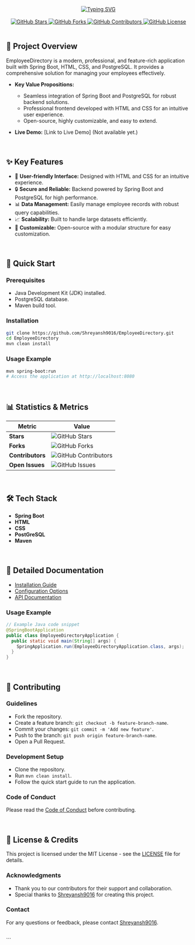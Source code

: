 <!-- AMAZING ANIMATED HEADER -->
<div align="center">
  <a href="https://github.com/Shreyansh9016/EmployeeDirectory">
    <img src="https://readme-typing-svg.demolab.com?font=Fira+Code&pause=1000&color=F70000&width=435&lines=EmployeeDirectory;Spring+Boot+%2B+HTML+CSS+%2B+PostGreSQL;Made+with+Love+by+Shreyansh9016" alt="Typing SVG">
  </a>
</div>

<br>

<!-- GITHUB-COMPATIBLE STYLING ONLY -->
<div align="center">
  <a href="https://github.com/Shreyansh9016/EmployeeDirectory/stargazers">
    <img src="https://img.shields.io/github/stars/Shreyansh9016/EmployeeDirectory?style=for-the-badge" alt="GitHub Stars">
  </a>
  <a href="https://github.com/Shreyansh9016/EmployeeDirectory/network/members">
    <img src="https://img.shields.io/github/forks/Shreyansh9016/EmployeeDirectory?style=for-the-badge" alt="GitHub Forks">
  </a>
  <a href="https://github.com/Shreyansh9016/EmployeeDirectory/contributors">
    <img src="https://img.shields.io/github/contributors/Shreyansh9016/EmployeeDirectory?style=for-the-badge" alt="GitHub Contributors">
  </a>
  <a href="https://github.com/Shreyansh9016/EmployeeDirectory/blob/main/LICENSE">
    <img src="https://img.shields.io/github/license/Shreyansh9016/EmployeeDirectory?style=for-the-badge" alt="GitHub License">
  </a>
</div>

<br>

<!-- PROJECT OVERVIEW -->
## 🎯 Project Overview
EmployeeDirectory is a modern, professional, and feature-rich application built with Spring Boot, HTML, CSS, and PostgreSQL. It provides a comprehensive solution for managing your employees effectively.

- **Key Value Propositions:**
  - Seamless integration of Spring Boot and PostgreSQL for robust backend solutions.
  - Professional frontend developed with HTML and CSS for an intuitive user experience.
  - Open-source, highly customizable, and easy to extend.

- **Live Demo:** [Link to Live Demo] (Not available yet.)

<br>

<!-- KEY FEATURES -->
## ✨ Key Features
- 🌟 **User-friendly Interface:** Designed with HTML and CSS for an intuitive experience.
- 🔒 **Secure and Reliable:** Backend powered by Spring Boot and PostgreSQL for high performance.
- 📊 **Data Management:** Easily manage employee records with robust query capabilities.
- 📈 **Scalability:** Built to handle large datasets efficiently.
- 🔧 **Customizable:** Open-source with a modular structure for easy customization.

<br>

<!-- QUICK START -->
## 🚀 Quick Start
### Prerequisites
- Java Development Kit (JDK) installed.
- PostgreSQL database.
- Maven build tool.

### Installation
```bash
git clone https://github.com/Shreyansh9016/EmployeeDirectory.git
cd EmployeeDirectory
mvn clean install
```

### Usage Example
```bash
mvn spring-boot:run
# Access the application at http://localhost:8080
```

<br>

<!-- STATISTICS & METRICS -->
## 📊 Statistics & Metrics
| Metric             | Value                 |
|--------------------|-----------------------|
| **Stars**          | ![GitHub Stars](https://img.shields.io/github/stars/Shreyansh9016/EmployeeDirectory?style=flat-square) |
| **Forks**          | ![GitHub Forks](https://img.shields.io/github/forks/Shreyansh9016/EmployeeDirectory?style=flat-square) |
| **Contributors**   | ![GitHub Contributors](https://img.shields.io/github/contributors/Shreyansh9016/EmployeeDirectory?style=flat-square) |
| **Open Issues**    | ![GitHub Issues](https://img.shields.io/github/issues/Shreyansh9016/EmployeeDirectory?style=flat-square) |

<br>

<!-- TECH STACK -->
## 🛠️ Tech Stack
- **Spring Boot**
- **HTML**
- **CSS**
- **PostGreSQL**
- **Maven**

<br>

<!-- DETAILED DOCUMENTATION -->
## 📖 Detailed Documentation
- [Installation Guide](link-to-installation-guide)
- [Configuration Options](link-to-configuration-options)
- [API Documentation](link-to-api-documentation)

### Usage Example
```java
// Example Java code snippet
@SpringBootApplication
public class EmployeeDirectoryApplication {
  public static void main(String[] args) {
    SpringApplication.run(EmployeeDirectoryApplication.class, args);
  }
}
```

<br>

<!-- CONTRIBUTING -->
## 🤝 Contributing
### Guidelines
- Fork the repository.
- Create a feature branch: `git checkout -b feature-branch-name`.
- Commit your changes: `git commit -m 'Add new feature'`.
- Push to the branch: `git push origin feature-branch-name`.
- Open a Pull Request.

### Development Setup
- Clone the repository.
- Run `mvn clean install`.
- Follow the quick start guide to run the application.

### Code of Conduct
Please read the [Code of Conduct](link-to-code-of-conduct) before contributing.

<br>

<!-- LICENSE & CREDITS -->
## 📄 License & Credits
This project is licensed under the MIT License - see the [LICENSE](https://github.com/Shreyansh9016/EmployeeDirectory/blob/main/LICENSE) file for details.

### Acknowledgments
- Thank you to our contributors for their support and collaboration.
- Special thanks to [Shreyansh9016](https://github.com/Shreyansh9016) for creating this project.

### Contact
For any questions or feedback, please contact [Shreyansh9016](mailto:shreyansh9016@example.com).

<br>
```
